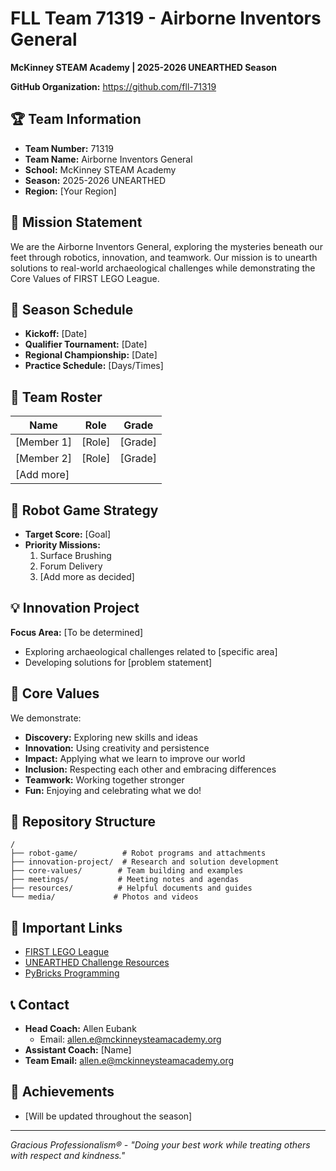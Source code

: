 # FLL Team 71319 - Airborne Inventors General
**McKinney STEAM Academy | 2025-2026 UNEARTHED Season**

**GitHub Organization:** https://github.com/fll-71319

## 🏆 Team Information
- **Team Number:** 71319
- **Team Name:** Airborne Inventors General
- **School:** McKinney STEAM Academy
- **Season:** 2025-2026 UNEARTHED
- **Region:** [Your Region]

## 🎯 Mission Statement
We are the Airborne Inventors General, exploring the mysteries beneath our feet through robotics, innovation, and teamwork. Our mission is to unearth solutions to real-world archaeological challenges while demonstrating the Core Values of FIRST LEGO League.

## 📅 Season Schedule
- **Kickoff:** [Date]
- **Qualifier Tournament:** [Date]
- **Regional Championship:** [Date]
- **Practice Schedule:** [Days/Times]

## 👥 Team Roster
| Name | Role | Grade |
|------|------|-------|
| [Member 1] | [Role] | [Grade] |
| [Member 2] | [Role] | [Grade] |
| [Add more] | | |

## 🤖 Robot Game Strategy
- **Target Score:** [Goal]
- **Priority Missions:**
  1. Surface Brushing
  2. Forum Delivery
  3. [Add more as decided]

## 💡 Innovation Project
**Focus Area:** [To be determined]
- Exploring archaeological challenges related to [specific area]
- Developing solutions for [problem statement]

## 🌟 Core Values
We demonstrate:
- **Discovery:** Exploring new skills and ideas
- **Innovation:** Using creativity and persistence
- **Impact:** Applying what we learn to improve our world
- **Inclusion:** Respecting each other and embracing differences
- **Teamwork:** Working together stronger
- **Fun:** Enjoying and celebrating what we do!

## 📂 Repository Structure
```
/
├── robot-game/          # Robot programs and attachments
├── innovation-project/  # Research and solution development
├── core-values/        # Team building and examples
├── meetings/           # Meeting notes and agendas
├── resources/          # Helpful documents and guides
└── media/             # Photos and videos
```

## 🔗 Important Links
- [FIRST LEGO League](https://www.firstlegoleague.org/)
- [UNEARTHED Challenge Resources](https://www.firstinspires.org/resource-library/fll/challenge/challenge-and-resources)
- [PyBricks Programming](https://pybricks.com)

## 📞 Contact
- **Head Coach:** Allen Eubank
  - Email: allen.e@mckinneysteamacademy.org
- **Assistant Coach:** [Name]
- **Team Email:** allen.e@mckinneysteamacademy.org

## 🏅 Achievements
- [Will be updated throughout the season]

---

*Gracious Professionalism® - "Doing your best work while treating others with respect and kindness."*